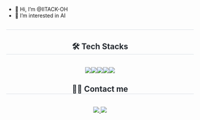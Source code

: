 - 👋 Hi, I’m @IlTACK-OH
- 👀 I’m interested in AI
<!---
IlTACK-OH/IlTACK-OH is a ✨ special ✨ repository because its `README.md` (this file) appears on your GitHub profile.
You can click the Preview link to take a look at your changes.
--->
<div align= "center">
    </div>
    <div align= "center"> 
    <h2 style="border-bottom: 1px solid #d8dee4; color: #282d33;">  </h2>  
    <div style="font-weight: 700; font-size: 15px; text-align: center; color: #282d33;">  </div> 
    </div>
    <div align= "center">
    <h2 style="border-bottom: 1px solid #d8dee4; color: #282d33;"> 🛠️ Tech Stacks </h2> <br> 
    <div style="margin: 0 auto; text-align: center;" align= "center"> <img src="https://img.shields.io/badge/Python-3776AB?style=for-the-badge&logo=Python&logoColor=white"><img src="https://img.shields.io/badge/scikitlearn-F7931E?style=for-the-badge&logo=scikitlearn&logoColor=white"><img src="https://img.shields.io/badge/Pandas-150458?style=for-the-badge&logo=Pandas&logoColor=white"><img src="https://img.shields.io/badge/Numpy-013243?style=for-the-badge&logo=Numpy&logoColor=white"><img src="https://img.shields.io/badge/TensorFlow-FF6F00?style=for-the-badge&logo=TensorFlow&logoColor=white">
          </div>
    </div>
    <div align= "center">
    <h2 style="border-bottom: 1px solid #d8dee4; color: #282d33;"> 🧑‍💻 Contact me </h2> <br> 
    <div align= "center"> <a href=https://velog.io/@sea_panda> <img src="https://img.shields.io/badge/Velog-20C997?style=for-the-badge&logo=Velog&logoColor=white&link=https://velog.io/@sea_panda"> </a>
         <a href=mailto:dlfxor0329@gmail.com> <img src="https://img.shields.io/badge/Gmail-EA4335?style=for-the-badge&logo=Gmail&logoColor=white&link=mailto:dlfxor0329@gmail.com"> </a>
          </div>  <br> 
    <div align= "center">  </div> 
    </div>
    

